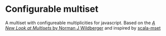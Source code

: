 # Configurable multiset

A multiset with configureable multiplicities for javascript. 
Based on the [_A New Look at Multisets_ by Norman J Wildberger](https://www.researchgate.net/publication/251497534_A_new_look_at_multisets)
and inspired by [scala-mset](https://github.com/runarorama/scala-mset)
